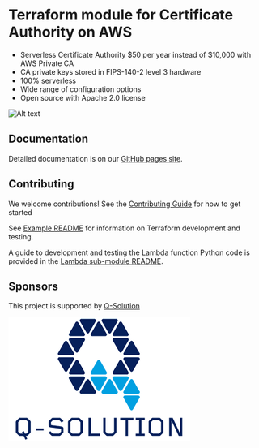 # Terraform module for Certificate Authority on AWS
* Serverless Certificate Authority $50 per year instead of $10,000 with AWS Private CA
* CA private keys stored in FIPS-140-2 level 3 hardware
* 100% serverless
* Wide range of configuration options
* Open source with Apache 2.0 license

![Alt text](docs/images/ca-architecture-options.png?raw=true "CA architecture")

## Documentation
Detailed documentation is on our [GitHub pages site](docs/index.md).

## Contributing
We welcome contributions! See the [Contributing Guide](CONTRIBUTING.md) for how to get started

See [Example README](./examples/default/README.md) for information on Terraform development and testing.

A guide to development and testing the Lambda function Python code is provided in the [Lambda sub-module README](/modules/terraform-aws-ca-lambda/README.MD).

## Sponsors
This project is supported by [Q-Solution](https://www.q-solution.co.uk)

![Alt text](docs/images/q-solution.png?raw=true "Q-Solution")